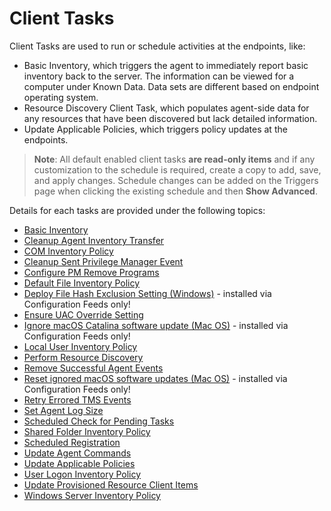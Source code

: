 [title]: # (Client Tasks)
[tags]: # (default)
[priority]: # (1)
# Client Tasks

Client Tasks are used to run or schedule activities at the endpoints, like:

* Basic Inventory, which triggers the agent to immediately report basic inventory back to the server. The information can be viewed for a computer under Known Data. Data sets are different based on endpoint operating system.
* Resource Discovery Client Task, which populates agent-side data for any resources that have been discovered but lack detailed information.
* Update Applicable Policies, which triggers policy updates at the endpoints.

>**Note**: All default enabled client tasks __are read-only items__ and if any customization to the schedule is required, create a copy to add, save, and apply changes. Schedule changes can be added on the Triggers page when clicking the existing schedule and then __Show Advanced__.

Details for each tasks are provided under the following topics:

* [Basic Inventory](bi.md)
* [Cleanup Agent Inventory Transfer](cait.md)
* [COM Inventory Policy](cip.md)
* [Cleanup Sent Privilege Manager Event](cpme.md)
* [Configure PM Remove Programs](cpmrp.md)
* [Default File Inventory Policy](dfip.md)
* [Deploy File Hash Exclusion Setting (Windows)](exclude-from-file-hash.md) - installed via Configuration Feeds only!
* [Ensure UAC Override Setting](euacos.md)
* [Ignore macOS Catalina software update (Mac OS)](ignore-os-updates.md) - installed via Configuration Feeds only!
* [Local User Inventory Policy](luip.md)
* [Perform Resource Discovery](prd.md)
* [Remove Successful Agent Events](rsae.md)
* [Reset ignored macOS software updates (Mac OS)](ignore-os-updates.md) - installed via Configuration Feeds only!
* [Retry Errored TMS Events](retmse.md)
* [Set Agent Log Size](sals.md)
* [Scheduled Check for Pending Tasks](scfpt.md)
* [Shared Folder Inventory Policy](sfic.md)
* [Scheduled Registration](sr.md)
* [Update Agent Commands](uac.md)
* [Update Applicable Policies](uap.md)
* [User Logon Inventory Policy](ulip.md)
* [Update Provisioned Resource Client Items](uprci.md)
* [Windows Server Inventory Policy](wsip.md)